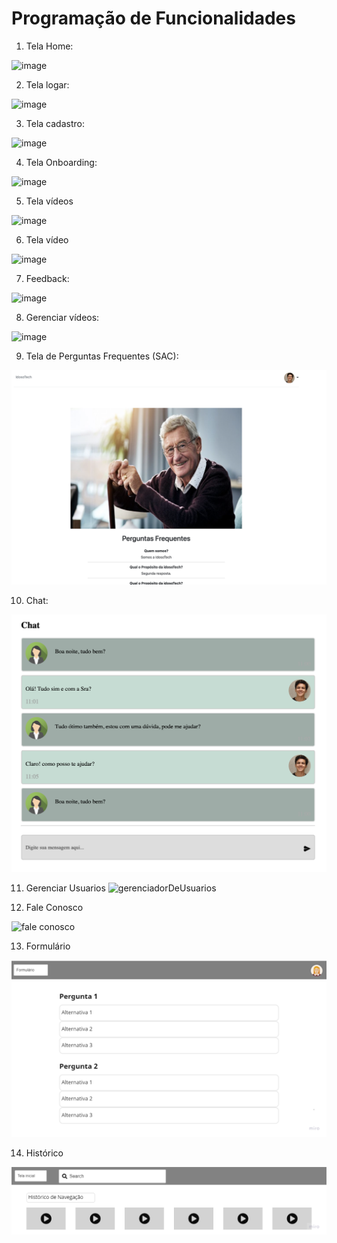 # Programação de Funcionalidades

1) Tela Home:

![image](https://user-images.githubusercontent.com/91692537/168931679-26b55110-61a1-48b8-8047-60a4310c7af4.png)

2) Tela logar:

![image](https://user-images.githubusercontent.com/91692537/168931786-d610ad46-e8d2-47e4-be63-1524537f71e5.png)

3) Tela cadastro:

![image](https://user-images.githubusercontent.com/91692537/168931840-51bc3634-9bd9-4f3e-bbeb-ad0c603ef770.png)

4) Tela Onboarding:

![image](https://user-images.githubusercontent.com/91692537/168931900-aed9bd72-cf07-45cf-bbc3-92b74f18c86e.png)

5) Tela vídeos

![image](https://user-images.githubusercontent.com/91692537/168932446-536f0964-6f55-44f9-b705-4dcf3386bf4c.png)

6) Tela vídeo

![image](https://user-images.githubusercontent.com/91692537/168932538-53f8d2a7-9add-40db-ab48-0a852d450f5a.png)

7) Feedback:

![image](https://user-images.githubusercontent.com/91692537/168932578-e49f1533-3243-4bfe-b1ee-9698da58e6bb.png)

8) Gerenciar vídeos:

![image](https://user-images.githubusercontent.com/91692537/168932638-36da556b-46a5-4d1e-b876-ed8af04468ed.png)

9) Tela de Perguntas Frequentes (SAC):

![image](https://raw.githubusercontent.com/ICEI-PUC-Minas-PMV-SI/pmv-si-2022-1-e1-proj-web-t2-idoso-tech/main/docs/img/SACPage.png?token=GHSAT0AAAAAABTCBRGVCXZRTEE6XLSKTHQ6YUMEXQA)

10) Chat:

![image](https://raw.githubusercontent.com/ICEI-PUC-Minas-PMV-SI/pmv-si-2022-1-e1-proj-web-t2-idoso-tech/main/docs/img/ChatPage.png?token=GHSAT0AAAAAABTCBRGVF5LJX2CDRYDHKNLGYUMEXDQ)

11) Gerenciar Usuarios 
![gerenciadorDeUsuarios](https://user-images.githubusercontent.com/102393486/175427628-861565db-f5fb-4b56-8d5a-ce489fdfa727.jpg)


12) Fale Conosco

![fale conosco](https://user-images.githubusercontent.com/102393486/170141832-19e3f67e-06f6-4b11-8e21-ef2e2d643f7c.jpg)

13) Formulário

![image](https://github.com/ICEI-PUC-Minas-PMV-SI/pmv-si-2022-1-e1-proj-web-t2-idoso-tech/blob/main/docs/img/Form.png?raw=true)

14) Histórico

![image](https://github.com/ICEI-PUC-Minas-PMV-SI/pmv-si-2022-1-e1-proj-web-t2-idoso-tech/blob/main/docs/img/BrowsingHistory.png?raw=true)

